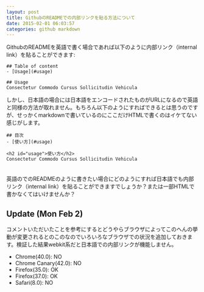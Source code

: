 ```yaml
---
layout: post
title: GithubのREADMEでの内部リンクを貼る方法について
date: 2015-02-01 06:03:57
categories: github markdown
---
```

<!-- {% raw %} -->
<p>GithubのREADMEを英語で書く場合であれば以下のように内部リンク（internal link）を貼ることができます:</p>

<pre><code>## Table of content
- [Usage](#usage)

## Usage 
Consectetur Commodo Cursus Sollicitudin Vehicula
</code></pre>

<p>しかし、日本語の場合には日本語をエンコードされたものがURLになるので英語と同様の方法が取れません。もちろん以下のようにすればできるとは思うのですが、せっかくmarkdownで書いているのにここだけHTMLで書くのはイケてない感じがします。</p>

<pre><code>## 目次
- [使い方](#usage)

&lt;h2 id="usage"&gt;使い方&lt;/h2&gt;
Consectetur Commodo Cursus Sollicitudin Vehicula
</code></pre>

<p>　　<br>
英語のでのREADMEのように書きたい場合にどのようにすれば日本語でも内部リンク（internal link）を貼ることができますでしょうか？または一部HTMLで書かなくてはいけませんか？</p>

<h2>Update (Mon Feb 2)</h2>

<p>コメントいただいたことを参考にするとどうやらブラウザによってこのへんの挙動が変更されるとのこのなのでいろいろなブラウザでの状況を追加しておきます。検証した結果webkit系だと日本語での内部リンクが機能しません。</p>

<ul>
<li>Chrome(40.0): NO</li>
<li>Chrome Canary(42.0): NO</li>
<li>Firefox(35.0): OK</li>
<li>Firefox(37.0): OK</li>
<li>Safari(8.0): NO</li>
</ul>
<!-- {% endraw %} -->
